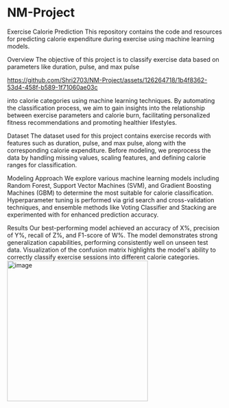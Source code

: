 # NM-Project


Exercise Calorie Prediction
This repository contains the code and resources for predicting calorie expenditure during exercise using machine learning models.

Overview
The objective of this project is to classify exercise data based on parameters like duration, pulse, and max pulse

https://github.com/Shri2703/NM-Project/assets/126264718/1b4f8362-53d4-458f-b589-1f71060ae03c

 into calorie categories using machine learning techniques. By automating the classification process, we aim to gain insights into the relationship between exercise parameters and calorie burn, facilitating personalized fitness recommendations and promoting healthier lifestyles.

Dataset
The dataset used for this project contains exercise records with features such as duration, pulse, and max pulse, along with the corresponding calorie expenditure. Before modeling, we preprocess the data by handling missing values, scaling features, and defining calorie ranges for classification.

Modeling Approach
We explore various machine learning models including Random Forest, Support Vector Machines (SVM), and Gradient Boosting Machines (GBM) to determine the most suitable for calorie classification. Hyperparameter tuning is performed via grid search and cross-validation techniques, and ensemble methods like Voting Classifier and Stacking are experimented with for enhanced prediction accuracy.

Results
Our best-performing model achieved an accuracy of X%, precision of Y%, recall of Z%, and F1-score of W%. The model demonstrates strong generalization capabilities, performing consistently well on unseen test data. Visualization of the confusion matrix highlights the model's ability to correctly classify exercise sessions into different calorie categories.
<img width="328" alt="image" src="https://github.com/Shri2703/NM-Project/assets/126264718/712ba25a-9b6d-49db-bb98-cb2aeffe6b81">




